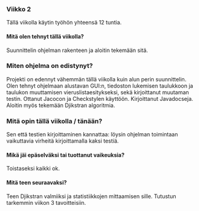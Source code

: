 ### Viikko 2

Tällä viikolla käytin työhön yhteensä 12 tuntia.

#### Mitä olen tehnyt tällä viikolla? 

Suunnittelin ohjelman rakenteen ja aloitin tekemään sitä.

### Miten ohjelma on edistynyt?

Projekti on edennyt vähemmän tällä viikolla kuin alun perin suunnittelin. Olen tehnyt ohjelmaan alustavan GUI:n, tiedoston lukemisen taulukkoon ja taulukon muuttamisen vieruslistaesitykseksi, sekä kirjoittanut muutaman testin. Ottanut Jacocon ja Checkstylen käyttöön. Kirjoittanut Javadocseja. Aloitin myös tekemään Djikstran algoritmia.

###  Mitä opin tällä viikolla / tänään? 

Sen että testien kirjoittaminen kannattaa: löysin ohjelman toimintaan vaikuttavia virheitä kirjoittamalla kaksi testiä.

#### Mikä jäi epäselväksi tai tuottanut vaikeuksia?

Toistaseksi kaikki ok.

#### Mitä teen seuraavaksi? 

Teen Djikstran valmiiksi ja statistiikkojen mittaamisen sille. Tutustun tarkemmin viikon 3 tavoitteisiin.
